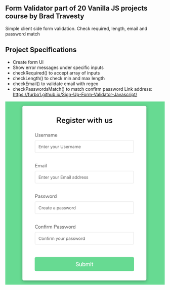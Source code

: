 ## Form Validator part of 20 Vanilla JS projects course by Brad Travesty

Simple client side form validation. Check required, length, email and password match

## Project Specifications

- Create form UI
- Show error messages under specific inputs
- checkRequired() to accept array of inputs
- checkLength() to check min and max length
- checkEmail() to validate email with regex
- checkPasswordsMatch() to match confirm password
Link address: https://furbo1.github.io/Sign-Up-Form-Validator-Javascript/

![alt text](https://github.com/furbo1/Sign-Up-Form-Validator-Javascript/blob/master/Screenshot_2020-06-11%20Form%20Validator(1).png/)
